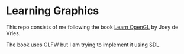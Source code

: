 # Learning Graphics

This repo consists of me following the book [Learn OpenGL](https://learnopengl.com/) by Joey de Vries.

The book uses GLFW but I am trying to implement it using SDL.
